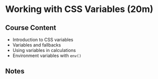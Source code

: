 # Working with CSS Variables (20m)

## Course Content

- Introduction to CSS variables
- Variables and fallbacks
- Using variables in calculations
- Environment variables with `env()`

## Notes
